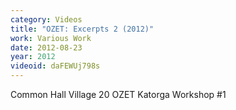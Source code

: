 ```yaml
---
category: Videos
title: "OZET: Excerpts 2 (2012)"
work: Various Work
date: 2012-08-23
year: 2012
videoid: daFEWUj798s
---
```


Common Hall Village 20
OZET Katorga Workshop #1
